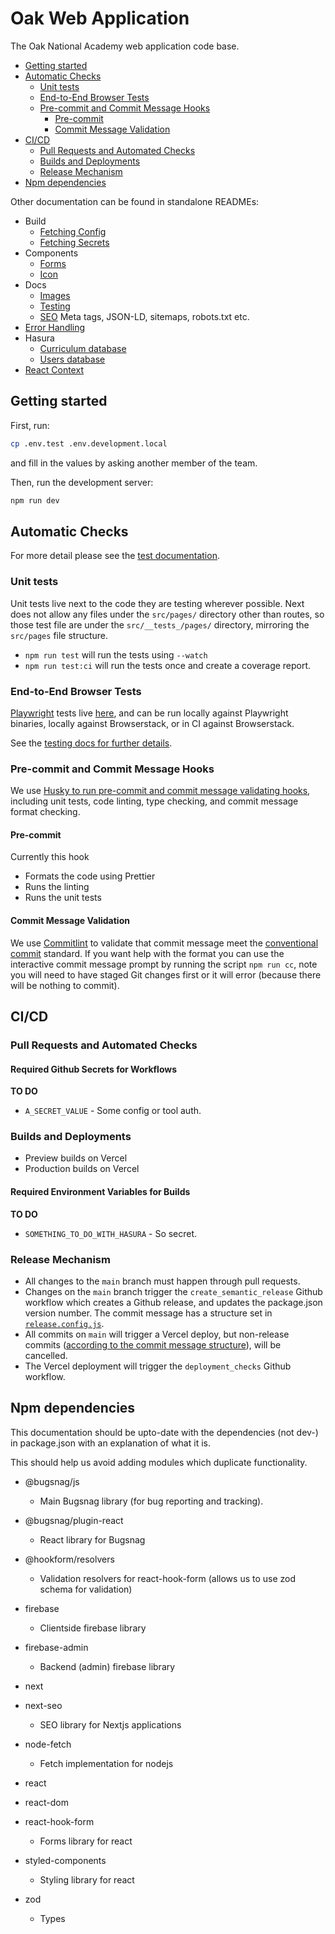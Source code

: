 # Oak Web Application

The Oak National Academy web application code base.

- [Getting started](#Getting-started)
- [Automatic Checks](#Automatic-Checks)
  - [Unit tests](#Unit-tests)
  - [End-to-End Browser Tests](#End-to-End-Browser-Tests)
  - [Pre-commit and Commit Message Hooks](#Pre-commit-and-Commit-Message-Hooks)
    - [Pre-commit](#Pre-commit)
    - [Commit Message Validation](#Commit-Message-Validation)
- [CI/CD](#CICD)
  - [Pull Requests and Automated Checks](#Pull-Requests-and-Automated-Checks)
  - [Builds and Deployments](#Builds-and-Deployments)
  - [Release Mechanism](#Release-Mechanism)
- [Npm dependencies](#Npm-dependencies)

Other documentation can be found in standalone READMEs:

- Build
  - [Fetching Config](./scripts/build/fetch_config)
  - [Fetching Secrets](./scripts/build/fetch_secrets)
- Components
  - [Forms](./src/components/Forms)
  - [Icon](./src/components/Icon)
- Docs
  - [Images](./docs/images)
  - [Testing](./docs/testing.md)
  - [SEO](./docs/seo.md) Meta tags, JSON-LD, sitemaps, robots.txt etc.
- [Error Handling](./src/errors)
- Hasura
  - [Curriculum database](./hasura-curriculum)
  - [Users database](./hasura-users/)
- [React Context](./src/context)

## Getting started

First, run:

```bash
cp .env.test .env.development.local
```

and fill in the values by asking another member of the team.

Then, run the development server:

```bash
npm run dev
```

## Automatic Checks

For more detail please see the [test documentation](docs/testing.md).

### Unit tests

Unit tests live next to the code they are testing wherever possible. Next does not allow any files under the `src/pages/` directory other than routes, so those test file are under the `src/__tests_/pages/` directory, mirroring the `src/pages` file structure.

- `npm run test` will run the tests using `--watch`
- `npm run test:ci` will run the tests once and create a coverage report.

### End-to-End Browser Tests

[Playwright](https://playwright.dev/) tests live [here](e2e_tests/browser), and can be run locally against Playwright binaries, locally against Browserstack, or in CI against Browserstack.

See the [testing docs for further details](./docs/testing.md#e2e-browser-tests).

### Pre-commit and Commit Message Hooks

We use [Husky to run pre-commit and commit message validating hooks](.husky), including unit tests, code linting, type checking, and commit message format checking.

#### Pre-commit

Currently this hook

- Formats the code using Prettier
- Runs the linting
- Runs the unit tests

#### Commit Message Validation

We use [Commitlint](https://commitlint.js.org/#/) to validate that commit message meet the [conventional commit](https://www.conventionalcommits.org/en/v1.0.0-beta.2/) standard. If you want help with the format you can use the interactive commit message prompt by running the script `npm run cc`, note you will need to have staged Git changes first or it will error (because there will be nothing to commit).

## CI/CD

### Pull Requests and Automated Checks

#### Required Github Secrets for Workflows

**TO DO**

- `A_SECRET_VALUE` - Some config or tool auth.

### Builds and Deployments

- Preview builds on Vercel
- Production builds on Vercel

#### Required Environment Variables for Builds

**TO DO**

- `SOMETHING_TO_DO_WITH_HASURA` - So secret.

### Release Mechanism

- All changes to the `main` branch must happen through pull requests.
- Changes on the `main` branch trigger the `create_semantic_release` Github workflow which creates a Github release, and updates the package.json version number. The commit message has a structure set in [`release.config.js`](release.config.js).
- All commits on `main` will trigger a Vercel deploy, but non-release commits ([according to the commit message structure](scripts/build/cancel_vercel_build.js)), will be cancelled.
- The Vercel deployment will trigger the `deployment_checks` Github workflow.

## Npm dependencies

This documentation should be upto-date with the dependencies (not dev-) in package.json with an explanation of what it is.

This should help us avoid adding modules which duplicate functionality.

- @bugsnag/js

  - Main Bugsnag library (for bug reporting and tracking).

- @bugsnag/plugin-react

  - React library for Bugsnag

- @hookform/resolvers

  - Validation resolvers for react-hook-form (allows us to use zod schema for validation)

- firebase

  - Clientside firebase library

- firebase-admin

  - Backend (admin) firebase library

- next

- next-seo

  - SEO library for Nextjs applications

- node-fetch

  - Fetch implementation for nodejs

- react

- react-dom

- react-hook-form

  - Forms library for react

- styled-components

  - Styling library for react

- zod
  - Types
